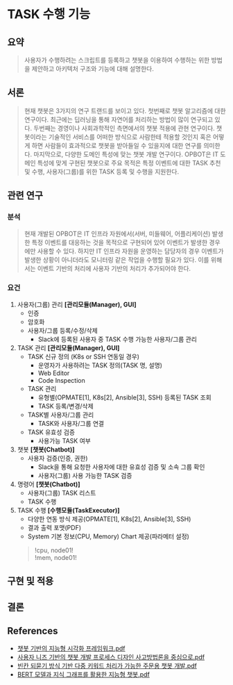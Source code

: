 # TASK 수행 기능
## 요약
> 사용자가 수행하려는 스크립트를 등록하고 챗봇을 이용하여 수행하는 위한 방법을 제안하고 아키텍처 구조와 기능에 대해 설명한다. 
## 서론
> 현재 챗봇은 3가지의 연구 트랜드를 보이고 있다.
> 첫번째로 챗봇 알고리즘에 대한 연구이다. 최근에는 딥러닝을 통해 자연어를 처리하는 방법이 많이 연구되고 있다.
> 두번째는 경영이나 사회과학적인 측면에서의 챗봇 적용에 관현 연구이다.
> 챗봇이라는 기술적인 서비스를 어떠한 방식으로 사람한테 적용할 것인지 혹은 어떻게 하면 사람들이 효과적으로 챗봇을 받아들일 수 있을지에 대한 연구를 의미한다.
> 마지막으로, 다양한 도메인 특성에 맞는 챗봇 개발 연구이다.
> OPBOT은 IT 도메인 특성에 맞게 구현된 챗봇으로 주요 목적은 특정 이벤트에 대한 TASK 추천 및 수행, 사용자(그룹)를 위한 TASK 등록 및 수행을 지원한다.
## 관련 연구
### 분석
> 현재 개발된 OPBOT은 IT 인프라 자원에서(서버, 미들웨어, 어플리케이션) 발생한 특정 이벤트를 대응하는 것을 목적으로 구현되어 있어 이벤트가 발생한 경우에만 사용할 수 있다.
> 하지만 IT 인프라 자원을 운영하는 담당자의 경우 이벤트가 발생한 상황이 아니더라도 모니터링 같은 작업을 수행할 필요가 있다.
> 이를 위해서는 이벤트 기반의 처리에 사용자 기반의 처리가 추가되어야 한다.
### 요건
1. 사용자(그룹) 관리 __[관리모듈(Manager), GUI]__
    * 인증
    * 암호화
    * 사용자/그룹 등록/수정/삭제
        * Slack에 등록된 사용자 중 TASK 수행 가능한 사용자/그룹 관리
1. TASK 관리 __[관리모듈(Manager), GUI]__
    * TASK 신규 정의 (K8s or SSH 연동일 경우)
        * 운영자가 사용하려는 TASK 정의(TASK 명, 설명)
        * Web Editor
        * Code Inspection
    * TASK 관리
        * 유형별(OPMATE[1], K8s[2], Ansible[3], SSH) 등록된 TASK 조회
        * TASK 등록/변경/삭제
    * TASK별 사용자/그룹 관리
        * TASK와 사용자/그룹 연결
    * TASK 유효성 검증
        * 사용가능 TASK 여부
1. 챗봇 __[챗봇(Chatbot)]__
    * 사용자 검증(인증, 권한)
        * Slack을 통해 요청한 사용자에 대한 유효성 검증 및 소속 그룹 확인
        * 사용자(그룹) 사용 가능한 TASK 검증 
1. 명령어 __[챗봇(Chatbot)]__
    * 사용자(그룹) TASK 리스트
    * TASK 수행
1. TASK 수행 __[수행모듈(TaskExecutor)]__
    * 다양한 연동 방식 제공(OPMATE[1], K8s[2], Ansible[3], SSH)
    * 결과 출력 포맷(PDF)
    * System 기본 정보(CPU, Memory) Chart 제공(파라메터 설정)
    > !cpu, node01!<br>!mem, node01!
## 구현 및 적용
## 결론
## References 
* [챗봇 기반의 지능형 시각화 프레임워크.pdf](https://github.com/bulgemi/opbot/blob/master/doc/%EC%B1%97%EB%B4%87%20%EA%B8%B0%EB%B0%98%EC%9D%98%20%EC%A7%80%EB%8A%A5%ED%98%95%20%EC%8B%9C%EA%B0%81%ED%99%94%20%ED%94%84%EB%A0%88%EC%9E%84%EC%9B%8C%ED%81%AC.pdf "챗봇 기반의 지능형 시각화 프레임워크")
* [사용자 니즈 기반의 챗봇 개발 프로세스 디자인 사고방법론을 중심으로.pdf](https://github.com/bulgemi/opbot/blob/master/doc/%EC%82%AC%EC%9A%A9%EC%9E%90%20%EB%8B%88%EC%A6%88%20%EA%B8%B0%EB%B0%98%EC%9D%98%20%EC%B1%97%EB%B4%87%20%EA%B0%9C%EB%B0%9C%20%ED%94%84%EB%A1%9C%EC%84%B8%EC%8A%A4%20%EB%94%94%EC%9E%90%EC%9D%B8%20%EC%82%AC%EA%B3%A0%EB%B0%A9%EB%B2%95%EB%A1%A0%EC%9D%84%20%EC%A4%91%EC%8B%AC%EC%9C%BC%EB%A1%9C.pdf "사용자 니즈 기반의 챗봇 개발 프로세스 디자인 사고방법론을 중심으로")
* [빈칸 되묻기 방식 기반 다중 키워드 처리가 가능한 주문용 챗봇 개발.pdf](https://github.com/bulgemi/opbot/blob/master/doc/%EB%B9%88%EC%B9%B8%20%EB%90%98%EB%AC%BB%EA%B8%B0%20%EB%B0%A9%EC%8B%9D%20%EA%B8%B0%EB%B0%98%20%EB%8B%A4%EC%A4%91%20%ED%82%A4%EC%9B%8C%EB%93%9C%20%EC%B2%98%EB%A6%AC%EA%B0%80%20%EA%B0%80%EB%8A%A5%ED%95%9C%20%EC%A3%BC%EB%AC%B8%EC%9A%A9%20%EC%B1%97%EB%B4%87%20%EA%B0%9C%EB%B0%9C.pdf "빈칸 되묻기 방식 기반 다중 키워드 처리가 가능한 주문용 챗봇 개발")
* [BERT 모델과 지식 그래프를 활용한 지능형 챗봇.pdf](https://github.com/bulgemi/opbot/blob/master/doc/BERT%20%EB%AA%A8%EB%8D%B8%EA%B3%BC%20%EC%A7%80%EC%8B%9D%20%EA%B7%B8%EB%9E%98%ED%94%84%EB%A5%BC%20%ED%99%9C%EC%9A%A9%ED%95%9C%20%EC%A7%80%EB%8A%A5%ED%98%95%20%EC%B1%97%EB%B4%87.pdf "BERT 모델과 지식 그래프를 활용한 지능형 챗봇")
